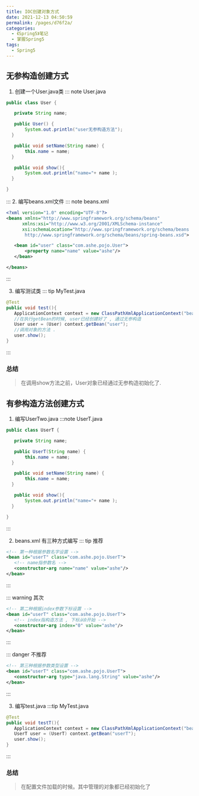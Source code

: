 ```yaml
---
title: IOC创建对象方式
date: 2021-12-13 04:50:59
permalink: /pages/d76f2a/
categories:
  - 《Spring5》笔记
  - 掌握Spring5
tags:
  - Spring5
---
```


## 无参构造创建方式
1. 创建一个User.java类
::: note User.java
```java
public class User {

   private String name;

   public User() {
       System.out.println("user无参构造方法");
  }

   public void setName(String name) {
       this.name = name;
  }

   public void show(){
       System.out.println("name="+ name );
  }

}
```
:::
2. 编写beans.xml文件
::: note beans.xml
```xml
<?xml version="1.0" encoding="UTF-8"?>
<beans xmlns="http://www.springframework.org/schema/beans"
      xmlns:xsi="http://www.w3.org/2001/XMLSchema-instance"
      xsi:schemaLocation="http://www.springframework.org/schema/beans
       http://www.springframework.org/schema/beans/spring-beans.xsd">

   <bean id="user" class="com.ashe.pojo.User">
       <property name="name" value="ashe"/>
   </bean>

</beans>
```
:::

3. 编写测试类
::: tip MyTest.java
```java
@Test
public void test(){
   ApplicationContext context = new ClassPathXmlApplicationContext("beans.xml");
   //在执行getBean的时候, user已经创建好了 , 通过无参构造
   User user = (User) context.getBean("user");
   //调用对象的方法 .
   user.show();
}
```
:::

### 总结
> 在调用show方法之前，User对象已经通过无参构造初始化了.

## 有参构造方法创建方式

1. 编写UserTwo.java
:::note UserT.java
```java
public class UserT {

   private String name;

   public UserT(String name) {
       this.name = name;
  }

   public void setName(String name) {
       this.name = name;
  }

   public void show(){
       System.out.println("name="+ name );
  }

}
```
:::

2. beans.xml 有三种方式编写
::: tip 推荐
```xml
<!-- 第一种根据参数名字设置 -->
<bean id="userT" class="com.ashe.pojo.UserT">
   <!-- name指参数名 -->
   <constructor-arg name="name" value="ashe"/>
</bean>
```
:::

::: warning 其次
```xml
<!-- 第二种根据index参数下标设置 -->
<bean id="userT" class="com.ashe.pojo.UserT">
   <!-- index指构造方法 , 下标从0开始 -->
   <constructor-arg index="0" value="ashe"/>
</bean>
```
:::

::: danger 不推荐
```xml
<!-- 第三种根据参数类型设置 -->
<bean id="userT" class="com.ashe.pojo.UserT">
   <constructor-arg type="java.lang.String" value="ashe"/>
</bean>
```
:::

3. 编写test.java
:::tip MyTest.java
```java
@Test
public void testT(){
   ApplicationContext context = new ClassPathXmlApplicationContext("beans.xml");
   UserT user = (UserT) context.getBean("userT");
   user.show();
}
```
:::

### 总结
> 在配置文件加载的时候。其中管理的对象都已经初始化了



